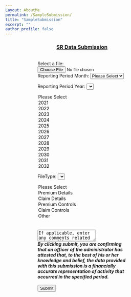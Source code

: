 ```yaml
---
Layout: AboutMe
permalink: /SampleSubmission/
title: "SampleSubmission"
excerpt: ""
author_profile: false
---
```


<head>
<style>
.myDiv {
  margin-left: 20%;
  margin-right: 25%;
  text-align: left;
}
</style>
</head>

<div class="myDiv">
<Center><H3><u> SR Data Submission </u></H3></Center>
<BR>
<label for="myfile">Select a file:</label>
<input type="file" id="UploadedFile" name="UploadedFile">
<BR>
<label for="ReportingMonth">Reporting Period Month:</label>
<select name="ReportingMonth" id="ReportingMonth">
  <option value="Please Select">Please Select</option>
  <option style = "color:black" value="January">January</option>
  <option style = "color:black" value="February">February</option>
  <option style = "color:black" value="March">March</option>
  <option style = "color:black" value="April">April</option>
  <option style = "color:black" value="May">May</option>
  <option style = "color:black" value="June">June</option>
  <option style = "color:black" value="July">July</option>
  <option style = "color:black" value="August">August</option>
  <option style = "color:black" value="September">September</option>
  <option style = "color:black" value="October">October</option>
  <option style = "color:black" value="November">November</option>
  <option style = "color:black" value="December">December</option>
</select>

<label for="ReportingYear">Reporting Period Year:</label>
<select name="ReportingYear" id="ReportingYear">
  <option value="Please Select">Please Select</option>
  <option style = "color:black" value="2021">2021</option>
  <option style = "color:black" value="2022">2022</option>
  <option style = "color:black" value="2023">2023</option>
  <option style = "color:black" value="2024">2024</option>
  <option style = "color:black" value="2025">2025</option>
  <option style = "color:black" value="2026">2026</option>
  <option style = "color:black" value="2027">2027</option>
  <option style = "color:black" value="2028">2028</option>
  <option style = "color:black" value="2029">2029</option>
  <option style = "color:black" value="2030">2030</option>
  <option style = "color:black" value="2031">2031</option>
  <option style = "color:black" value="2032">2032</option>
</select>

<label for="FileType">FileType:</label>
<select name="FileType" id="FileType">
  <option value="Please Select">Please Select</option>
  <option style = "color:black" value="Premium Details">Premium Details</option>
  <option style = "color:black" value="Claim Details">Claim Details</option>
  <option style = "color:black" value="Premium Controls">Premium Controls</option>
  <option style = "color:black" value="Claim Controls">Claim Controls</option>
  <option style = "color:black" value="Other">Other</option>
</select>
<BR>
<BR>
<textarea name="comment">If applicable, enter any comments related to the file here...</textarea>
<BR>
<i><b>By clicking submit, you are confirming that an officer of the administrator has attested that, to the best of his or her knowledge and belief, the data provided with this submission is a financially accurate representation of activity that occurred in the specified period.</b></i>
<BR>
<BR>
<input type="submit" value="Submit">
</div>

